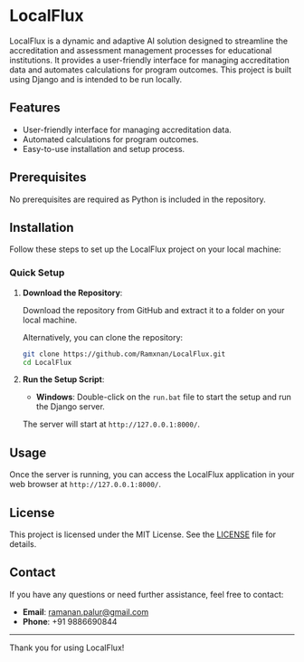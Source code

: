 # LocalFlux

LocalFlux is a dynamic and adaptive AI solution designed to streamline the accreditation and assessment management processes for educational institutions. It provides a user-friendly interface for managing accreditation data and automates calculations for program outcomes. This project is built using Django and is intended to be run locally.

## Features

- User-friendly interface for managing accreditation data.
- Automated calculations for program outcomes.
- Easy-to-use installation and setup process.

## Prerequisites

No prerequisites are required as Python is included in the repository.

## Installation

Follow these steps to set up the LocalFlux project on your local machine:

### Quick Setup

1. **Download the Repository**:

   Download the repository from GitHub and extract it to a folder on your local machine.

   Alternatively, you can clone the repository:
   ```sh
   git clone https://github.com/Ramxnan/LocalFlux.git
   cd LocalFlux
   ```

2. **Run the Setup Script**:

   - **Windows**:
     Double-click on the `run.bat` file to start the setup and run the Django server.

   The server will start at `http://127.0.0.1:8000/`.

## Usage

Once the server is running, you can access the LocalFlux application in your web browser at `http://127.0.0.1:8000/`.

## License

This project is licensed under the MIT License. See the [LICENSE](LICENSE) file for details.

## Contact

If you have any questions or need further assistance, feel free to contact:

- **Email**: ramanan.palur@gmail.com
- **Phone**: +91 9886690844

---

Thank you for using LocalFlux!
